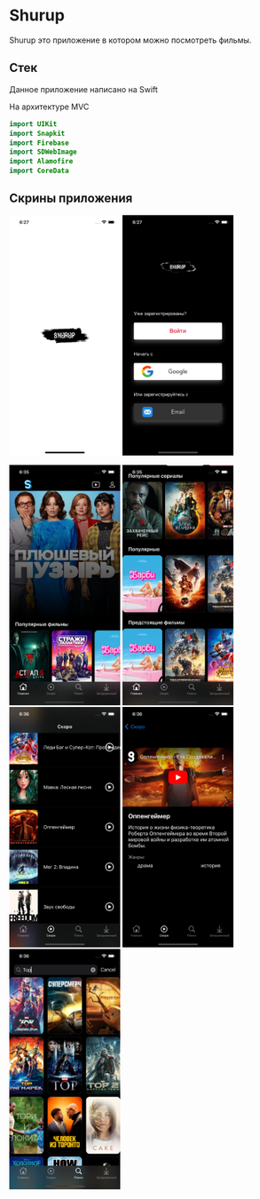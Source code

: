 # Shurup

Shurup это приложение в котором можно посмотреть фильмы.

## Стек

Данное приложение написано на Swift 

На архитектуре MVC
```swift
import UIKit
import Snapkit
import Firebase
import SDWebImage
import Alamofire
import CoreData

```
## Скрины приложения
<img src="1.png" width="200"> <img src="2.png" width="200">

<img src="3.png" width="200">
<img src="4.png" width="200">
<img src="5.png" width="200">
<img src="6.png" width="200">
<img src="7.png" width="200">
